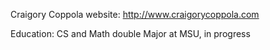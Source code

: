 Craigory Coppola
website: http://www.craigorycoppola.com

Education:
CS and Math double Major at MSU, in progress
